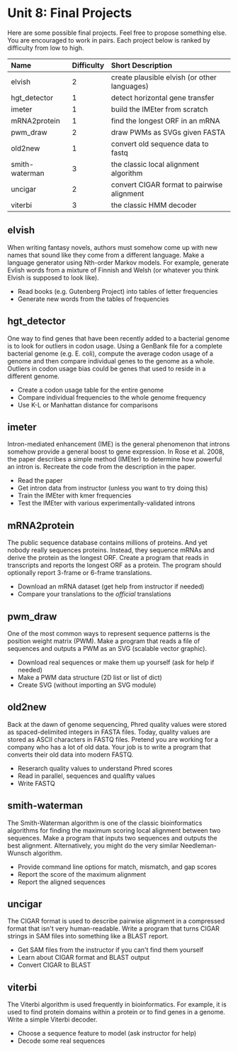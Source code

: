 Unit 8: Final Projects
======================


Here are some possible final projects. Feel free to propose something else. You
are encouraged to work in pairs. Each project below is ranked by difficulty
from low to high.


| Name           | Difficulty | Short Description
|:---------------|:-----------|:---------------------------------------------
| elvish         | 2          | create plausible elvish (or other languages)
| hgt_detector   | 1          | detect horizontal gene transfer
| imeter         | 1          | build the IMEter from scratch
| mRNA2protein   | 1          | find the longest ORF in an mRNA
| pwm_draw       | 2          | draw PWMs as SVGs given FASTA
| old2new        | 1          | convert old sequence data to fastq
| smith-waterman | 3          | the classic local alignment algorithm
| uncigar        | 2          | convert CIGAR format to pairwise alignment
| viterbi        | 3          | the classic HMM decoder

## elvish ##

When writing fantasy novels, authors must somehow come up with new names that
sound like they come from a different language. Make a language generator using
Nth-order Markov models. For example, generate Evlish words from a mixture of
Finnish and Welsh (or whatever you think Elvish is supposed to look like).

+ Read books (e.g. Gutenberg Project) into tables of letter frequencies
+ Generate new words from the tables of frequencies

## hgt_detector ##

One way to find genes that have been recently added to a bacterial genome is to
look for outliers in codon usage. Using a GenBank file for a complete bacterial
genome (e.g. E. coli), compute the average codon usage of a genome and then
compare individual genes to the genome as a whole. Outliers in codon usage bias
could be genes that used to reside in a different genome.

+ Create a codon usage table for the entire genome
+ Compare individual frequencies to the whole genome frequency
+ Use K-L or Manhattan distance for comparisons

## imeter ##

Intron-mediated enhancement (IME) is the general phenomenon that introns
somehow provide a general boost to gene expression. In Rose et al. 2008, the
paper describes a simple method (IMEter) to determine how powerful an intron
is. Recreate the code from the description in the paper.

+ Read the paper
+ Get intron data from instructor (unless you want to try doing this)
+ Train the IMEter with kmer frequencies
+ Test the IMEter with various experimentally-validated introns

## mRNA2protein ##

The public sequence database contains millions of proteins. And yet nobody
really sequences proteins. Instead, they sequence mRNAs and derive the protein
as the longest ORF. Create a program that reads in transcripts and reports the
longest ORF as a protein. The program should optionally report 3-frame or
6-frame translations.

+ Download an mRNA dataset (get help from instructor if needed)
+ Compare your translations to the _official_ translations

## pwm_draw ##

One of the most common ways to represent sequence patterns is the position
weight matrix (PWM). Make a program that reads a file of sequences and outputs
a PWM as an SVG (scalable vector graphic).

+ Download real sequences or make them up yourself (ask for help if needed)
+ Make a PWM data structure (2D list or list of dict)
+ Create SVG (without importing an SVG module)

## old2new ##

Back at the dawn of genome sequencing, Phred quality values were stored as
spaced-delimited integers in FASTA files. Today, quality values are stored as
ASCII characters in FASTQ files. Pretend you are working for a company who has
a lot of old data. Your job is to write a program that converts their old data
into modern FASTQ.

+ Reserarch quality values to understand Phred scores
+ Read in parallel, sequences and qualifty values
+ Write FASTQ

## smith-waterman ##

The Smith-Waterman algorithm is one of the classic bioinformatics algorithms
for finding the maximum scoring local alignment between two sequences. Make a
program that inputs two sequences and outputs the best alignment.
Alternatively, you might do the very similar Needleman-Wunsch algorithm.

+ Provide command line options for match, mismatch, and gap scores
+ Report the score of the maximum alignment
+ Report the aligned sequences

## uncigar ##

The CIGAR format is used to describe pairwise alignment in a compressed format
that isn't very human-readable. Write a program that turns CIGAR strings in
SAM files into something like a BLAST report.

+ Get SAM files from the instructor if you can't find them yourself
+ Learn about CIGAR format and BLAST output
+ Convert CIGAR to BLAST

## viterbi ##

The Viterbi algorithm is used frequently in bioinformatics. For example, it is
used to find protein domains within a protein or to find genes in a genome.
Write a simple Viterbi decoder.

+ Choose a sequence feature to model (ask instructor for help)
+ Decode some real sequences
